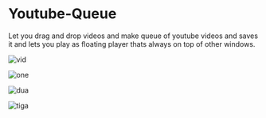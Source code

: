 # Youtube-Queue

Let you drag and drop videos and make queue of youtube videos and saves it and lets you play as floating player thats always on top of other windows. 



![vid](https://imgur.com/3jPQDDu.gif) 

![one](https://imgur.com/iZHO0PY.png)

![dua](https://imgur.com/5Wf5g47.png)

![tiga](https://imgur.com/9ocNhBH.png)
